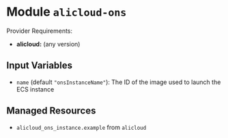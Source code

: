 
# Module `alicloud-ons`

Provider Requirements:
* **alicloud:** (any version)

## Input Variables
* `name` (default `"onsInstanceName"`): The ID of the image used to launch the ECS instance

## Managed Resources
* `alicloud_ons_instance.example` from `alicloud`

